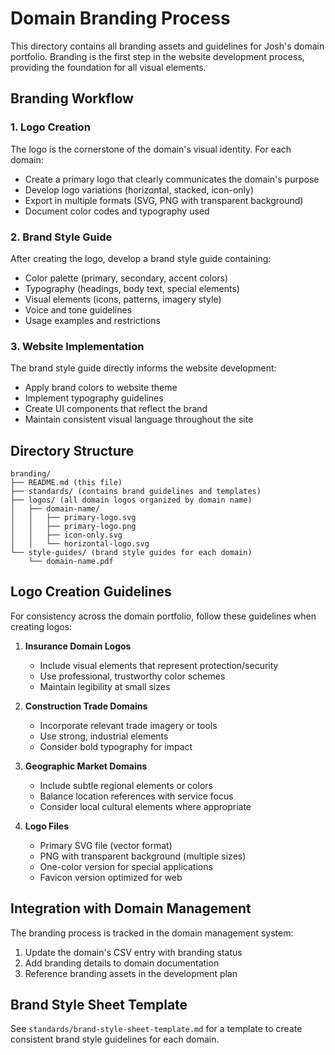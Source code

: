 # Domain Branding Process

This directory contains all branding assets and guidelines for Josh's domain portfolio. Branding is the first step in the website development process, providing the foundation for all visual elements.

## Branding Workflow

### 1. Logo Creation
The logo is the cornerstone of the domain's visual identity. For each domain:
- Create a primary logo that clearly communicates the domain's purpose
- Develop logo variations (horizontal, stacked, icon-only)
- Export in multiple formats (SVG, PNG with transparent background)
- Document color codes and typography used

### 2. Brand Style Guide
After creating the logo, develop a brand style guide containing:
- Color palette (primary, secondary, accent colors)
- Typography (headings, body text, special elements)
- Visual elements (icons, patterns, imagery style)
- Voice and tone guidelines
- Usage examples and restrictions

### 3. Website Implementation
The brand style guide directly informs the website development:
- Apply brand colors to website theme
- Implement typography guidelines
- Create UI components that reflect the brand
- Maintain consistent visual language throughout the site

## Directory Structure

```
branding/
├── README.md (this file)
├── standards/ (contains brand guidelines and templates)
├── logos/ (all domain logos organized by domain name)
│   ├── domain-name/
│   │   ├── primary-logo.svg
│   │   ├── primary-logo.png
│   │   ├── icon-only.svg
│   │   └── horizontal-logo.svg
└── style-guides/ (brand style guides for each domain)
    └── domain-name.pdf
```

## Logo Creation Guidelines

For consistency across the domain portfolio, follow these guidelines when creating logos:

1. **Insurance Domain Logos**
   - Include visual elements that represent protection/security
   - Use professional, trustworthy color schemes
   - Maintain legibility at small sizes

2. **Construction Trade Domains**
   - Incorporate relevant trade imagery or tools
   - Use strong, industrial elements
   - Consider bold typography for impact

3. **Geographic Market Domains**
   - Include subtle regional elements or colors
   - Balance location references with service focus
   - Consider local cultural elements where appropriate

4. **Logo Files**
   - Primary SVG file (vector format)
   - PNG with transparent background (multiple sizes)
   - One-color version for special applications
   - Favicon version optimized for web

## Integration with Domain Management

The branding process is tracked in the domain management system:
1. Update the domain's CSV entry with branding status
2. Add branding details to domain documentation
3. Reference branding assets in the development plan

## Brand Style Sheet Template

See `standards/brand-style-sheet-template.md` for a template to create consistent brand style guidelines for each domain.

